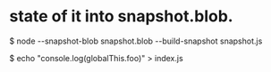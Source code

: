 # state of it into snapshot.blob.
$ node --snapshot-blob snapshot.blob --build-snapshot snapshot.js

$ echo "console.log(globalThis.foo)" > index.js
